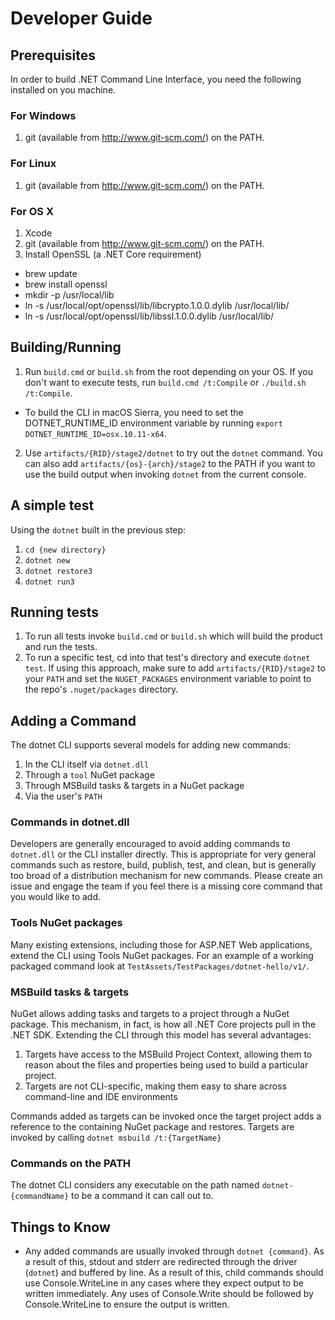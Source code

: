 Developer Guide
===============

## Prerequisites

In order to build .NET Command Line Interface, you need the following installed on you machine.

### For Windows

1. git (available from http://www.git-scm.com/) on the PATH.

### For Linux

1. git (available from http://www.git-scm.com/) on the PATH.

### For OS X

1. Xcode
2. git (available from http://www.git-scm.com/) on the PATH.
3. Install OpenSSL (a .NET Core requirement)
  - brew update
  - brew install openssl
  - mkdir -p /usr/local/lib
  - ln -s /usr/local/opt/openssl/lib/libcrypto.1.0.0.dylib /usr/local/lib/
  - ln -s /usr/local/opt/openssl/lib/libssl.1.0.0.dylib /usr/local/lib/

## Building/Running

1. Run `build.cmd` or `build.sh` from the root depending on your OS. If you don't want to execute tests, run `build.cmd /t:Compile` or `./build.sh /t:Compile`. 
  - To build the CLI in macOS Sierra, you need to set the DOTNET_RUNTIME_ID environment variable by running `export DOTNET_RUNTIME_ID=osx.10.11-x64`.
2. Use `artifacts/{RID}/stage2/dotnet` to try out the `dotnet` command. You can also add `artifacts/{os}-{arch}/stage2` to the PATH if you want to use the build output when invoking `dotnet` from the current console.

## A simple test
Using the `dotnet` built in the previous step:

1. `cd {new directory}`
2. `dotnet new`
3. `dotnet restore3`
4. `dotnet run3`

## Running tests

1. To run all tests invoke `build.cmd` or `build.sh` which will build the product and run the tests.
2. To run a specific test, cd into that test's directory and execute `dotnet test`. If using this approach, make sure to add `artifacts/{RID}/stage2` to your `PATH` and set the `NUGET_PACKAGES` environment variable to point to the repo's `.nuget/packages` directory.

## Adding a Command

The dotnet CLI supports several models for adding new commands:

1. In the CLI itself via `dotnet.dll`
2. Through a `tool` NuGet package
3. Through MSBuild tasks & targets in a NuGet package
4. Via the user's `PATH`

### Commands in dotnet.dll
Developers are generally encouraged to avoid adding commands to `dotnet.dll` or the CLI installer directly. This is appropriate for very general commands such as restore, build, publish, test, and clean, but is generally too broad of a distribution mechanism for new commands. Please create an issue and engage the team if you feel there is a missing core command that you would like to add.

### Tools NuGet packages
Many existing extensions, including those for ASP.NET Web applications, extend the CLI using Tools NuGet packages. For an example of a working packaged command look at `TestAssets/TestPackages/dotnet-hello/v1/`.

### MSBuild tasks & targets
NuGet allows adding tasks and targets to a project through a NuGet package. This mechanism, in fact, is how all .NET Core projects pull in the .NET SDK. Extending the CLI through this model has several advantages:

1. Targets have access to the MSBuild Project Context, allowing them to reason about the files and properties being used to build a particular project.
2. Targets are not CLI-specific, making them easy to share across command-line and IDE environments

Commands added as targets can be invoked once the target project adds a reference to the containing NuGet package and restores. 
Targets are invoked by calling `dotnet msbuild /t:{TargetName}`

### Commands on the PATH
The dotnet CLI considers any executable on the path named `dotnet-{commandName}` to be a command it can call out to. 

## Things to Know
- Any added commands are usually invoked through `dotnet {command}`. As a result of this, stdout and stderr are redirected through the driver (`dotnet`) and buffered by line. As a result of this, child commands should use Console.WriteLine in any cases where they expect output to be written immediately. Any uses of Console.Write should be followed by Console.WriteLine to ensure the output is written.
